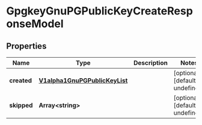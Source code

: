 # GpgkeyGnuPGPublicKeyCreateResponseModel

## Properties

Name | Type | Description | Notes
------------ | ------------- | ------------- | -------------
**created** | [**V1alpha1GnuPGPublicKeyList**](V1alpha1GnuPGPublicKeyList.md) |  | [optional] [default to undefined]
**skipped** | **Array&lt;string&gt;** |  | [optional] [default to undefined]


